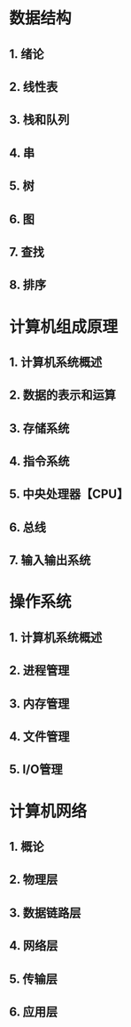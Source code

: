 # 数据结构  
## 1. 绪论
## 2. 线性表
## 3. 栈和队列
## 4. 串
## 5. 树
## 6. 图
## 7. 查找
## 8. 排序  

# 计算机组成原理 
## 1. 计算机系统概述
## 2. 数据的表示和运算
## 3. 存储系统
## 4. 指令系统
## 5. 中央处理器【CPU】
## 6. 总线
## 7. 输入输出系统 

# 操作系统
## 1. 计算机系统概述
## 2. 进程管理
## 3. 内存管理
## 4. 文件管理
## 5. I/O管理


# 计算机网络
## 1. 概论
## 2. 物理层
## 3. 数据链路层
## 4. 网络层
## 5. 传输层
## 6. 应用层








